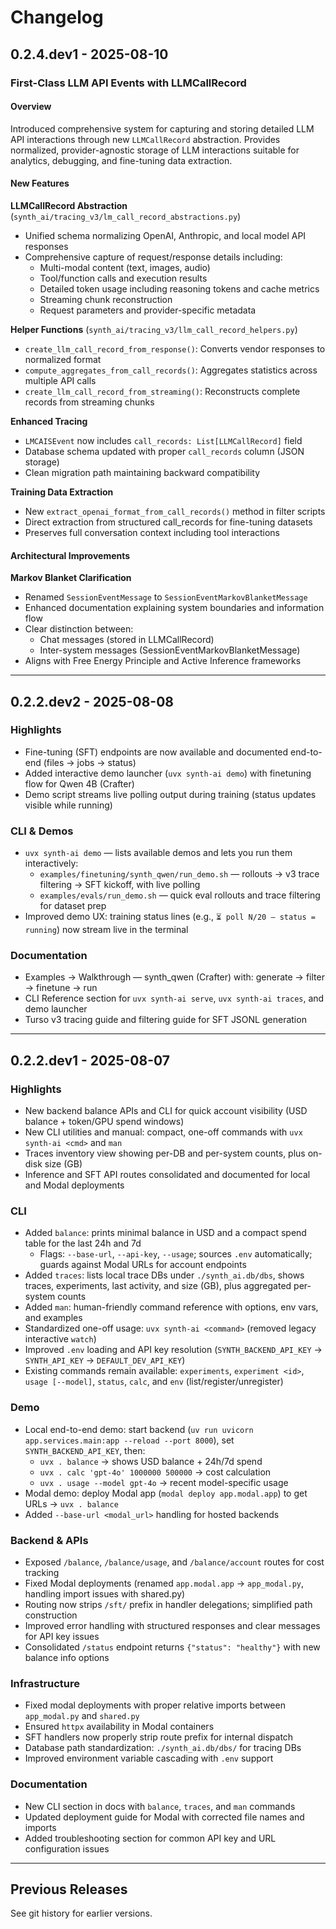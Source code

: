 # Changelog

## 0.2.4.dev1 - 2025-08-10

### First-Class LLM API Events with LLMCallRecord

#### Overview
Introduced comprehensive system for capturing and storing detailed LLM API interactions through new `LLMCallRecord` abstraction. Provides normalized, provider-agnostic storage of LLM interactions suitable for analytics, debugging, and fine-tuning data extraction.

#### New Features

**LLMCallRecord Abstraction** (`synth_ai/tracing_v3/lm_call_record_abstractions.py`)
- Unified schema normalizing OpenAI, Anthropic, and local model API responses
- Comprehensive capture of request/response details including:
  - Multi-modal content (text, images, audio)
  - Tool/function calls and execution results
  - Detailed token usage including reasoning tokens and cache metrics
  - Streaming chunk reconstruction
  - Request parameters and provider-specific metadata

**Helper Functions** (`synth_ai/tracing_v3/llm_call_record_helpers.py`)
- `create_llm_call_record_from_response()`: Converts vendor responses to normalized format
- `compute_aggregates_from_call_records()`: Aggregates statistics across multiple API calls
- `create_llm_call_record_from_streaming()`: Reconstructs complete records from streaming chunks

**Enhanced Tracing**
- `LMCAISEvent` now includes `call_records: List[LLMCallRecord]` field
- Database schema updated with proper `call_records` column (JSON storage)
- Clean migration path maintaining backward compatibility

**Training Data Extraction**
- New `extract_openai_format_from_call_records()` method in filter scripts
- Direct extraction from structured call_records for fine-tuning datasets
- Preserves full conversation context including tool interactions

#### Architectural Improvements

**Markov Blanket Clarification**
- Renamed `SessionEventMessage` to `SessionEventMarkovBlanketMessage`
- Enhanced documentation explaining system boundaries and information flow
- Clear distinction between:
  - Chat messages (stored in LLMCallRecord)
  - Inter-system messages (SessionEventMarkovBlanketMessage)
- Aligns with Free Energy Principle and Active Inference frameworks

---

## 0.2.2.dev2 - 2025-08-08

### Highlights

- Fine-tuning (SFT) endpoints are now available and documented end-to-end (files → jobs → status)
- Added interactive demo launcher (`uvx synth-ai demo`) with finetuning flow for Qwen 4B (Crafter)
- Demo script streams live polling output during training (status updates visible while running)

### CLI & Demos

- `uvx synth-ai demo` — lists available demos and lets you run them interactively:
  - `examples/finetuning/synth_qwen/run_demo.sh` — rollouts → v3 trace filtering → SFT kickoff, with live polling
  - `examples/evals/run_demo.sh` — quick eval rollouts and trace filtering for dataset prep
- Improved demo UX: training status lines (e.g., `⏳ poll N/20 – status = running`) now stream live in the terminal

### Documentation

- Examples → Walkthrough — synth_qwen (Crafter) with: generate → filter → finetune → run
- CLI Reference section for `uvx synth-ai serve`, `uvx synth-ai traces`, and demo launcher
- Turso v3 tracing guide and filtering guide for SFT JSONL generation

---

## 0.2.2.dev1 - 2025-08-07

### Highlights

- New backend balance APIs and CLI for quick account visibility (USD balance + token/GPU spend windows)
- New CLI utilities and manual: compact, one-off commands with `uvx synth-ai <cmd>` and `man`
- Traces inventory view showing per-DB and per-system counts, plus on-disk size (GB)
- Inference and SFT API routes consolidated and documented for local and Modal deployments

### CLI

- Added `balance`: prints minimal balance in USD and a compact spend table for the last 24h and 7d
  - Flags: `--base-url`, `--api-key`, `--usage`; sources `.env` automatically; guards against Modal URLs for account endpoints
- Added `traces`: lists local trace DBs under `./synth_ai.db/dbs`, shows traces, experiments, last activity, and size (GB), plus aggregated per-system counts
- Added `man`: human-friendly command reference with options, env vars, and examples
- Standardized one-off usage: `uvx synth-ai <command>` (removed legacy interactive `watch`)
- Improved `.env` loading and API key resolution (`SYNTH_BACKEND_API_KEY` → `SYNTH_API_KEY` → `DEFAULT_DEV_API_KEY`)
- Existing commands remain available: `experiments`, `experiment <id>`, `usage [--model]`, `status`, `calc`, and `env` (list/register/unregister)

### Demo

- Local end-to-end demo: start backend (`uv run uvicorn app.services.main:app --reload --port 8000`), set `SYNTH_BACKEND_API_KEY`, then:
  - `uvx . balance` → shows USD balance + 24h/7d spend
  - `uvx . calc 'gpt-4o' 1000000 500000` → cost calculation
  - `uvx . usage --model gpt-4o` → recent model-specific usage
- Modal demo: deploy Modal app (`modal deploy app.modal.app`) to get URLs → `uvx . balance`
- Added `--base-url <modal_url>` handling for hosted backends

### Backend & APIs

- Exposed `/balance`, `/balance/usage`, and `/balance/account` routes for cost tracking
- Fixed Modal deployments (renamed `app.modal.app` → `app_modal.py`, handling import issues with shared.py)
- Routing now strips `/sft/` prefix in handler delegations; simplified path construction
- Improved error handling with structured responses and clear messages for API key issues
- Consolidated `/status` endpoint returns `{"status": "healthy"}` with new balance info options

### Infrastructure

- Fixed modal deployments with proper relative imports between `app_modal.py` and `shared.py`
- Ensured `httpx` availability in Modal containers
- SFT handlers now properly strip route prefix for internal dispatch
- Database path standardization: `./synth_ai.db/dbs/` for tracing DBs
- Improved environment variable cascading with `.env` support

### Documentation

- New CLI section in docs with `balance`, `traces`, and `man` commands
- Updated deployment guide for Modal with corrected file names and imports
- Added troubleshooting section for common API key and URL configuration issues

---

## Previous Releases

See git history for earlier versions.